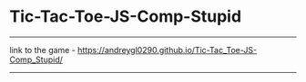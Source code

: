# Tic-Tac-Toe-JS-Comp-Stupid
____
link to the game - https://andreygl0290.github.io/Tic-Tac_Toe-JS-Comp_Stupid/
____
